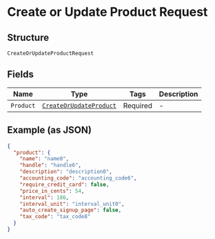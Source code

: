 
# Create or Update Product Request

## Structure

`CreateOrUpdateProductRequest`

## Fields

| Name | Type | Tags | Description |
|  --- | --- | --- | --- |
| `Product` | [`CreateOrUpdateProduct`](../../doc/models/create-or-update-product.md) | Required | - |

## Example (as JSON)

```json
{
  "product": {
    "name": "name0",
    "handle": "handle6",
    "description": "description0",
    "accounting_code": "accounting_code6",
    "require_credit_card": false,
    "price_in_cents": 54,
    "interval": 186,
    "interval_unit": "interval_unit0",
    "auto_create_signup_page": false,
    "tax_code": "tax_code8"
  }
}
```

